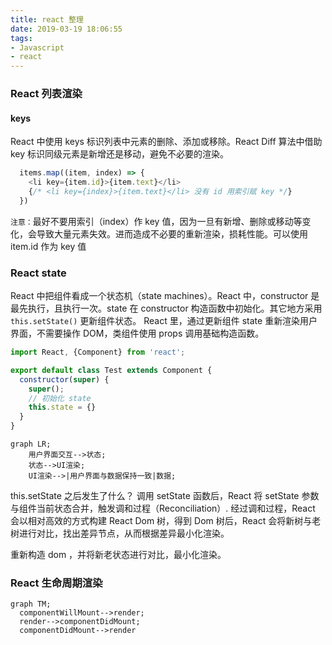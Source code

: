```yaml
---
title: react 整理
date: 2019-03-19 18:06:55
tags:
- Javascript
- react
---
```


### React 列表渲染

#### keys
React 中使用 keys 标识列表中元素的删除、添加或移除。React Diff 算法中借助 key 标识同级元素是新增还是移动，避免不必要的渲染。

```Javascript
  items.map((item, index) => {
    <li key={item.id}>{item.text}</li>
    {/* <li key={index}>{item.text}</li> 没有 id 用索引赋 key */}
  })
```
`注意：`最好不要用索引（index）作 key 值，因为一旦有新增、删除或移动等变化，会导致大量元素失效。进而造成不必要的重新渲染，损耗性能。可以使用 item.id 作为 key 值

### React state
React 中把组件看成一个状态机（state machines）。React 中，constructor 是最先执行，且执行一次。state 在 constructor 构造函数中初始化。其它地方采用 `this.setState()` 更新组件状态。
React 里，通过更新组件 state 重新渲染用户界面，不需要操作 DOM，类组件使用 props 调用基础构造函数。
```Javascript
import React, {Component} from 'react';

export default class Test extends Component {
  constructor(super) {
    super();
    // 初始化 state
    this.state = {}
  }
}
```
```mermaid
graph LR;
    用户界面交互-->状态;
    状态-->UI渲染;
    UI渲染-->|用户界面与数据保持一致|数据;
```
this.setState 之后发生了什么？
调用 setState 函数后，React 将 setState 参数与组件当前状态合并，触发调和过程（Reconciliation）. 经过调和过程，React 会以相对高效的方式构建 React Dom 树，得到 Dom 树后，React 会将新树与老树进行对比，找出差异节点，从而根据差异最小化渲染。

重新构造 dom ，并将新老状态进行对比，最小化渲染。

### React 生命周期渲染
```mermaid
graph TM;
  componentWillMount-->render;
  render-->componentDidMount;
  componentDidMount-->render
```
